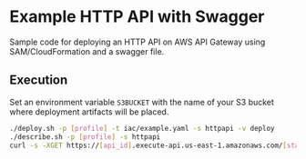 # Example HTTP API with Swagger
Sample code for deploying an HTTP API on AWS API Gateway using SAM/CloudFormation and a swagger file.

## Execution
Set an environment variable `S3BUCKET` with the name of your S3 bucket where deployment artifacts will be placed.

```bash
./deploy.sh -p [profile] -t iac/example.yaml -s httpapi -v deploy
./describe.sh -p [profile] -s httpapi
curl -s -XGET https://[api_id].execute-api.us-east-1.amazonaws.com/[stage]/profile | jq
```
